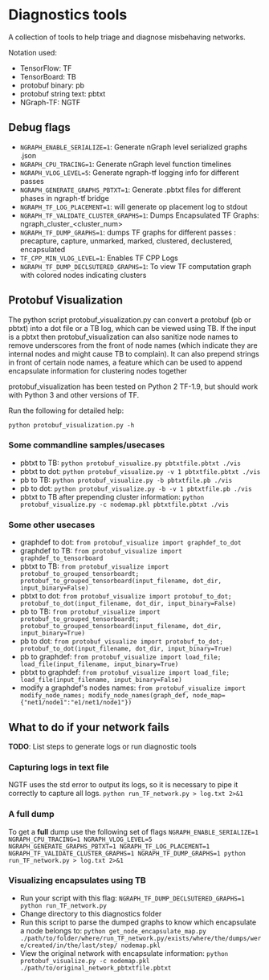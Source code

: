 # Diagnostics tools

A collection of tools to help triage and diagnose misbehaving networks.

Notation used:
* TensorFlow: TF
* TensorBoard: TB
* protobuf binary: pb
* protobuf string text: pbtxt
* NGraph-TF: NGTF

## Debug flags
* ```NGRAPH_ENABLE_SERIALIZE=1```: Generate nGraph level serialized graphs .json
* ```NGRAPH_CPU_TRACING=1```: Generate nGraph level function timelines
* ```NGRAPH_VLOG_LEVEL=5```: Generate ngraph-tf logging info for different passes
* ```NGRAPH_GENERATE_GRAPHS_PBTXT=1```: Generate .pbtxt files for different phases in ngraph-tf bridge
* ```NGRAPH_TF_LOG_PLACEMENT=1```: will generate op placement log to stdout
* ```NGRAPH_TF_VALIDATE_CLUSTER_GRAPHS=1```: Dumps Encapsulated TF Graphs: ngraph_cluster_<cluster_num>
* ```NGRAPH_TF_DUMP_GRAPHS=1```: dumps TF graphs for different passes : precapture, capture, unmarked, marked, clustered, declustered, encapsulated
* ```TF_CPP_MIN_VLOG_LEVEL=1```: Enables TF CPP Logs 
* ```NGRAPH_TF_DUMP_DECLSUTERED_GRAPHS=1```: To view TF computation graph with colored nodes indicating clusters

## Protobuf Visualization
The python script protobuf_visualization.py can convert a protobuf (pb or pbtxt) into a dot file or a TB log, which can be viewed using TB. If the input is a pbtxt then protobuf_visualization can also sanitize node names to remove underscores from the front of node names (which indicate they are internal nodes and might cause TB to complain). It can also prepend strings in front of certain node names, a feature which can be used  to append encapsulate information for clustering nodes together

protobuf_visualization has been tested on Python 2 TF-1.9, but should work with Python 3 and other versions of TF.

Run the following for detailed help:
```
python protobuf_visualization.py -h
```

### Some commandline samples/usecases

* pbtxt to TB: ```python protobuf_visualize.py pbtxtfile.pbtxt ./vis```
* pbtxt to dot: ```python protobuf_visualize.py -v 1 pbtxtfile.pbtxt ./vis```
* pb to TB: ```python protobuf_visualize.py -b pbtxtfile.pb ./vis```
* pb to dot: ```python protobuf_visualize.py -b -v 1 pbtxtfile.pb ./vis```
* pbtxt to TB after prepending cluster information: ```python protobuf_visualize.py -c nodemap.pkl pbtxtfile.pbtxt ./vis```


### Some other usecases
* graphdef to dot: ```from protobuf_visualize import graphdef_to_dot```
* graphdef to TB: ```from protobuf_visualize import graphdef_to_tensorboard```
* pbtxt to TB: ```from protobuf_visualize import protobuf_to_grouped_tensorboardt; protobuf_to_grouped_tensorboard(input_filename, dot_dir, input_binary=False)```
* pbtxt to dot: ```from protobuf_visualize import protobuf_to_dot; protobuf_to_dot(input_filename, dot_dir, input_binary=False)```
* pb to TB: ```from protobuf_visualize import protobuf_to_grouped_tensorboardt; protobuf_to_grouped_tensorboard(input_filename, dot_dir, input_binary=True)```
* pb to dot: ```from protobuf_visualize import protobuf_to_dot; protobuf_to_dot(input_filename, dot_dir, input_binary=True)```
* pb to graphdef: ```from protobuf_visualize import load_file; load_file(input_filename, input_binary=True)```
* pbtxt to graphdef: ```from protobuf_visualize import load_file; load_file(input_filename, input_binary=False)```
* modify a graphdef's nodes names: ```from protobuf_visualize import modify_node_names; modify_node_names(graph_def, node_map={"net1/node1":"e1/net1/node1"})```


## What to do if your network fails
**TODO**: List steps to generate logs or run diagnostic tools

### Capturing logs in text file
NGTF uses the std error to output its logs, so it is necessary to pipe it correctly to capture all logs.
```python run_TF_network.py > log.txt 2>&1```

### A full dump
To get a **full** dump use the following set of flags
```NGRAPH_ENABLE_SERIALIZE=1 NGRAPH_CPU_TRACING=1 NGRAPH_VLOG_LEVEL=5 NGRAPH_GENERATE_GRAPHS_PBTXT=1 NGRAPH_TF_LOG_PLACEMENT=1 NGRAPH_TF_VALIDATE_CLUSTER_GRAPHS=1 NGRAPH_TF_DUMP_GRAPHS=1 python run_TF_network.py > log.txt 2>&1```

### Visualizing encapsulates using TB
* Run your script with this flag: ```NGRAPH_TF_DUMP_DECLSUTERED_GRAPHS=1 python run_TF_network.py```
* Change directory to this diagnostics folder
* Run this script to parse the dumped graphs to know which encapsulate a node belongs to: ```python get_node_encapsulate_map.py ./path/to/folder/where/run_TF_network.py/exists/where/the/dumps/were/created/in/the/last/step/ nodemap.pkl```
* View the original network with encapsulate information: ```python protobuf_visualize.py -c nodemap.pkl ./path/to/original_network_pbtxtfile.pbtxt```
